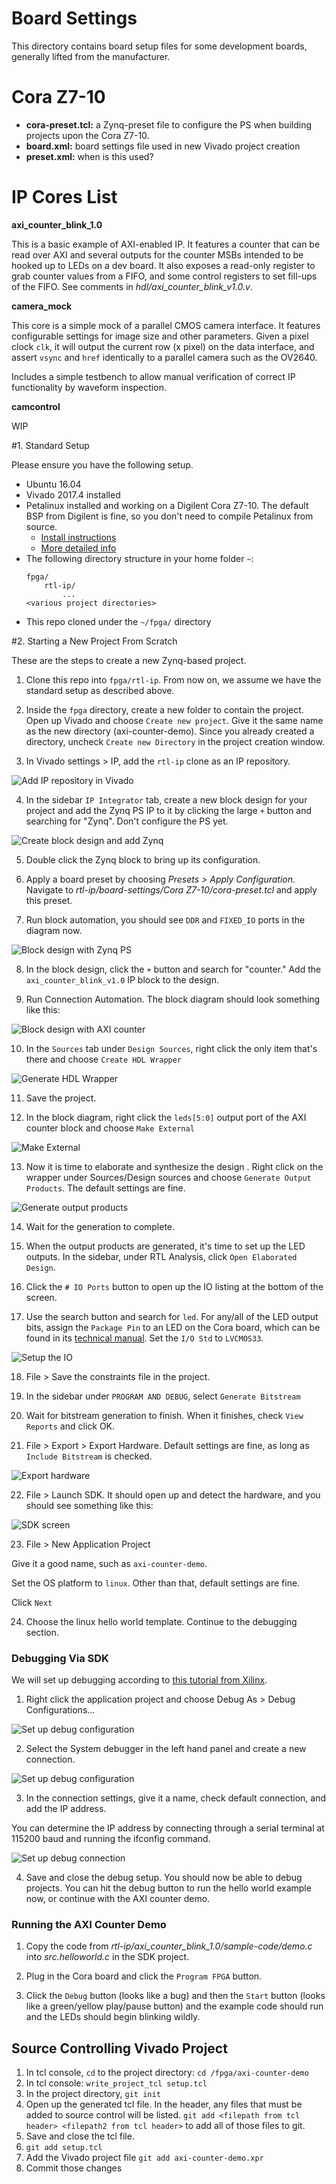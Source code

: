 
# Board Settings

This directory contains board setup files for some development boards, generally lifted from the manufacturer.

# Cora Z7-10

- **cora-preset.tcl:** a Zynq-preset file to configure the PS when building projects upon the Cora Z7-10. 
- **board.xml:** board settings file used in new Vivado project creation
- **preset.xml:** when is this used?

# IP Cores List

**axi_counter_blink_1.0**

This is a basic example of AXI-enabled IP. It features a counter that can be read over AXI and several outputs for the counter MSBs intended to be hooked up to LEDs on a dev board. It also exposes a read-only register to grab counter values from a FIFO, and some control registers to set fill-ups of the FIFO. See comments in _hdl/axi_counter_blink_v1.0.v_. 

**camera_mock**

This core is a simple mock of a parallel CMOS camera interface. It features configurable settings for image size and other parameters. Given a pixel clock `clk`, it will output the current row (x pixel) on the data interface, and assert `vsync` and `href` identically to a parallel camera such as the OV2640. 

Includes a simple testbench to allow manual verification of correct IP functionality by waveform inspection. 

**camcontrol**

WIP

#1. Standard Setup

Please ensure you have the following setup. 

- Ubuntu 16.04
- Vivado 2017.4 installed
- Petalinux installed and working on a Digilent Cora Z7-10. The default BSP from Digilent is fine, so you don't need to compile Petalinux from source.  
    - [Install instructions](https://github.com/Digilent/Petalinux-Cora-Z7-10)
    - [More detailed info](https://richarthurs.github.io/posts/cora-linux-getting-started/)
- The following directory structure in your home folder `~`:
    ```
    fpga/
        rtl-ip/
            ...
	<various project directories>

    ```
- This repo cloned under the `~/fpga/` directory


#2. Starting a New Project From Scratch

These are the steps to create a new Zynq-based project. 

1. Clone this repo into `fpga/rtl-ip`. From now on, we assume we have the standard setup as described above.

2. Inside the `fpga` directory, create a new folder to contain the project. Open up Vivado and choose `Create new project`. Give it the same name as the new directory (axi-counter-demo). Since you already created a directory, uncheck `Create new Directory` in the project creation window. 

3. In Vivado settings > IP, add the `rtl-ip` clone as an IP repository. 

![Add IP repository in Vivado](/doc/git-add-ip-repo.png)

4. In the sidebar `IP Integrator` tab, create a new block design for your project and add the Zynq PS IP to it by clicking the large `+` button and searching for "Zynq". Don't configure the PS yet. 

![Create block design and add Zynq](/doc/create-block-design.png)

5. Double click the Zynq block to bring up its configuration. 

6. Apply a board preset by choosing _Presets > Apply Configuration_. Navigate to _rtl-ip/board-settings/Cora Z7-10/cora-preset.tcl_ and apply this preset.

7. Run block automation, you should see `DDR` and `FIXED_IO` ports in the diagram now. 

![Block design with Zynq PS](/doc/block-design-1.png)

8. In the block design, click the `+` button and search for "counter." Add the `axi_counter_blink_v1.0` IP block to the design. 

9. Run Connection Automation. The block diagram should look something like this:

![Block design with AXI counter](/doc/block-design-2.png)

10. In the `Sources` tab under `Design Sources`, right click the only item that's there and choose `Create HDL Wrapper`

![Generate HDL Wrapper](/doc/gen-hdl-wrapper.png)

11. Save the project. 


12. In the block diagram, right click the `leds[5:0]` output port of the AXI counter block and choose `Make External`

![Make External](/doc/make-external.png)


13. Now it is time to elaborate and synthesize the design . Right click on the wrapper under Sources/Design sources and choose `Generate Output Products`. The default settings are fine. 

![Generate output products](/doc/gen-output-products.png)

14. Wait for the generation to complete.  

15. When the output products are generated, it's time to set up the LED outputs. In the sidebar, under RTL Analysis, click `Open Elaborated Design`. 

16. Click the `# IO Ports` button to open up the IO listing at the bottom of the screen. 

17. Use the search button and search for `led`. For any/all of the LED output bits, assign the `Package Pin` to an LED on the Cora board, which can be found in its [technical manual](https://reference.digilentinc.com/reference/programmable-logic/cora-z7/reference-manual). Set the `I/O Std` to `LVCMOS33`.  

![Setup the IO](/doc/cora-led-io.png)


18. File > Save the constraints file in the project. 

19. In the sidebar under `PROGRAM AND DEBUG`, select `Generate Bitstream`

20. Wait for bitstream generation to finish. When it finishes, check `View Reports` and click OK. 

21. File > Export > Export Hardware. Default settings are fine, as long as `Include Bitstream` is checked.

![Export hardware](/doc/export-hardware.png) 

22. File > Launch SDK. It should open up and detect the hardware, and you should see something like this: 

![SDK screen](/doc/sdk-1.png) 

23. File > New Application Project

Give it a good name, such as `axi-counter-demo`.

Set the OS platform to `linux`. Other than that, default settings are fine. 

Click `Next`

24. Choose the linux hello world template. Continue to the debugging section. 

### Debugging Via SDK
We will set up debugging according to [this tutorial from Xilinx](https://www.xilinx.com/video/soc/debug-linux-application-using-xilinx-sdk.html). 

1. Right click the application project and choose Debug As > Debug Configurations...

![Set up debug configuration](/doc/debug-1.png) 

2. Select the System debugger in the left hand panel and create a new connection. 

![Set up debug configuration](/doc/debug-2.png) 

3. In the connection settings, give it a name, check default connection, and add the IP address. 

You can determine the IP address by connecting through a serial terminal at 115200 baud and running the ifconfig command. 

![Set up debug connection](/doc/debug-3.png) 

4. Save and close the debug setup. You should now be able to debug projects. You can hit the debug button to run the hello world example now, or continue with the AXI counter demo. 

### Running the AXI Counter Demo 

1. Copy the code from _rtl-ip/axi_counter_blink_1.0/sample-code/demo.c_ into _src.helloworld.c_ in the SDK project. 

2. Plug in the Cora board and click the `Program FPGA` button. 

3. Click the `Debug` button (looks like a bug) and then the `Start` button (looks like a green/yellow play/pause button) and the example code should run and the LEDs should begin blinking wildly.






## Source Controlling Vivado Project
1. In tcl console, `cd` to the project directory: `cd /fpga/axi-counter-demo`
2. In tcl console: `write_project_tcl setup.tcl`
3. In the project directory, `git init`
4. Open up the generated tcl file. In the header, any files that must be added to source control will be listed. `git add <filepath from tcl header> <filepath2 from tcl header>` to add all of those files to git.
5. Save and close the tcl file. 
6. `git add setup.tcl`
7. Add the Vivado project file `git add axi-counter-demo.xpr`
8. Commit those changes


